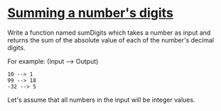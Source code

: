 # [Summing a number's digits](https://www.codewars.com/kata/52f3149496de55aded000410) #

Write a function named sumDigits which takes a number as input and returns the sum of the absolute value of each of the number's decimal digits.

For example: (Input --> Output)

    10 --> 1
    99 --> 18
    -32 --> 5

Let's assume that all numbers in the input will be integer values.
